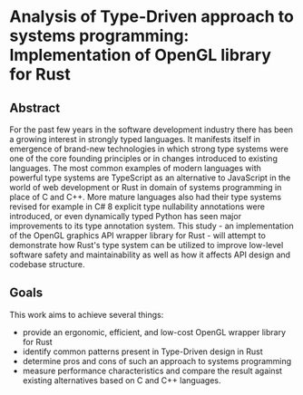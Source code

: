 # Analysis of Type-Driven approach to systems programming: Implementation of OpenGL library for Rust

## Abstract

For the past few years in the software development industry there has been a growing interest in strongly typed languages. It manifests itself in emergence of brand-new technologies in which strong type systems were one of the core founding principles or in changes introduced to existing languages. The most common examples of modern languages with powerful type systems are TypeScript as an alternative to JavaScript in the world of web development or Rust in domain of systems programming in place of C and C++. More mature languages also had their type systems revised for example in C# 8 explicit type nullability annotations were introduced, or even dynamically typed Python has seen major improvements to its type annotation system.
This study - an implementation of the OpenGL graphics API wrapper library for Rust - will attempt to demonstrate how Rust's type system can be utilized to improve low-level software safety and maintainability as well as how it affects API design and codebase structure.
	
## Goals

This work aims to achieve several things:
- provide an ergonomic, efficient, and low-cost OpenGL wrapper library for Rust
- identify common patterns present in Type-Driven design in Rust
- determine pros and cons of such an approach to systems programming
- measure performance characteristics and compare the result against existing alternatives based on C and C++ languages.

